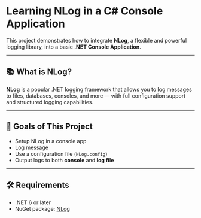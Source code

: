 # Learning NLog in a C# Console Application

This project demonstrates how to integrate **NLog**, a flexible and powerful logging library, into a basic **.NET Console Application**.

---

## 📚 What is NLog?

**NLog** is a popular .NET logging framework that allows you to log messages to files, databases, consoles, and more — with full configuration support and structured logging capabilities.

---

## 🎯 Goals of This Project

- Setup NLog in a console app
- Log message
- Use a configuration file (`NLog.config`)
- Output logs to both **console** and **log file**

---

## 🛠 Requirements

- .NET 6 or later
- NuGet package: [NLog](https://www.nuget.org/packages/NLog/)
